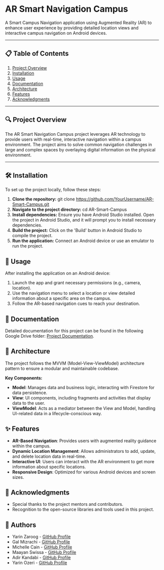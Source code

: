 # AR Smart Navigation Campus

A Smart Campus Navigation application using Augmented Reality (AR) to enhance user experience by providing detailed location views and interactive campus navigation on Android devices.

---

## 📋 **Table of Contents**
1. [Project Overview](#-project-overview)
2. [Installation](#-installation)
3. [Usage](#-usage)
4. [Documentation](#-documentation)
5. [Architecture](#-architecture)
6. [Features](#-features)
7. [Acknowledgments](#-acknowledgments)

---

## 🔍 **Project Overview**
The AR Smart Navigation Campus project leverages AR technology to provide users with real-time, interactive navigation within a campus environment. The project aims to solve common navigation challenges in large and complex spaces by overlaying digital information on the physical environment.

---

## 🛠️ **Installation**
To set up the project locally, follow these steps:

1. **Clone the repository:**
   git clone https://github.com/YourUsername/AR-Smart-Campus.git
2. **Navigate to the project directory:**
   cd AR-Smart-Campus
3. **Install dependencies:**
   Ensure you have Android Studio installed. Open the project in Android Studio, and it will prompt you to install necessary dependencies.
4. **Build the project:**
   Click on the 'Build' button in Android Studio to compile the project.
5. **Run the application:**
   Connect an Android device or use an emulator to run the project.

## 🚀 **Usage**
After installing the application on an Android device:

1.  Launch the app and grant necessary permissions (e.g., camera, location).
2.  Use the navigation menu to select a location or view detailed information about a specific area on the campus.
3.  Follow the AR-based navigation cues to reach your destination.

## 📄 Documentation
Detailed documentation for this project can be found in the following Google Drive folder: [Project Documentation](https://drive.google.com/drive/folders/18rqIqUePffS1Uer7REIJ3RGXusSn4yhz).

## 🧩 **Architecture**
The project follows the MVVM (Model-View-ViewModel) architecture pattern to ensure a modular and maintainable codebase.

**Key Components:**
+ **Model**: Manages data and business logic, interacting with Firestore for data persistence.
+ **View**: UI components, including fragments and activities that display data to the user.
+ **ViewModel**: Acts as a mediator between the View and Model, handling UI-related data in a lifecycle-conscious way.

## ✨ **Features** 
+ **AR-Based Navigation**: Provides users with augmented reality guidance within the campus.
+ **Dynamic Location Management**: Allows administrators to add, update, and delete location data in real-time.
+ **Interactive UI**: Users can interact with the AR environment to get more information about specific locations.
+ **Responsive Design**: Optimized for various Android devices and screen sizes.
   
## 🙌 **Acknowledgments**
+ Special thanks to the project mentors and contributors.
+ Recognition to the open-source libraries and tools used in this project.

## 👥 **Authors**
+ Yarin Zaroog - [GitHub Profile](https://github.com/Yarinzaroog)
+ Gal Mizrachi - [GitHub Profile](https://github.com/GalMizrachi)
+ Michelle Cain - [GitHub Profile](https://github.com/michellecain31)
+ Maayan Swissa - [GitHub Profile](https://github.com/maayanswisa)
+ Adir Kandabi - [GitHub Profile](https://github.com/adirkandabi)
+ Yarin Ozeri - [GitHub Profile](https://github.com/ozeriyarin)
